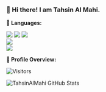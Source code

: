 ### 👋 Hi there! I am Tahsin Al Mahi.

**:wrench: Languages:**

<img src="https://img.shields.io/badge/-HTML5-E34F26?style=flat&logo=html5&logoColor=white"> <img src="https://img.shields.io/badge/-CSS3-1572B6?style=flat&logo=css3&logoColor=white">
<img src="https://img.shields.io/badge/-Bootstrap-563D7C?style=flat&logo=bootstrap&logoColor=white"><br>
<img src="https://img.shields.io/badge/-JavaScript-black?style=flat&logo=javascript&logoColor=eed718"><br>
<img src="https://img.shields.io/badge/-Markdown-000000?style=flat&logo=Markdown">

**:pushpin: Profile Overview:**

![Visitors](https://visitor-badge.laobi.icu/badge?page_id=TahsinAlMahi.TahsinAlMahi)

![TahsinAlMahi GitHub Stats](https://github-readme-stats.vercel.app/api?username=TahsinAlMahi&show_icons=true)

<!--
**TahsinAlMahi/TahsinAlMahi** is a ✨ _special_ ✨ repository because its `README.md` (this file) appears on your GitHub profile.

Here are some ideas to get you started:

- 🔭 I’m currently working on ...
- 🌱 I’m currently learning ...
- 👯 I’m looking to collaborate on ...
- 🤔 I’m looking for help with ...
- 💬 Ask me about ...
- 📫 How to reach me: ...
- 😄 Pronouns: ...
- ⚡ Fun fact: ...
-->
